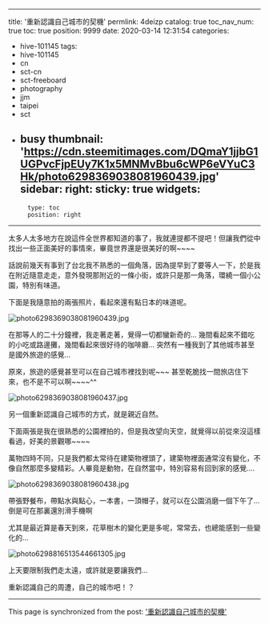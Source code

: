 
---
title: '重新認識自己城市的契機'
permlink: 4deizp
catalog: true
toc_nav_num: true
toc: true
position: 9999
date: 2020-03-14 12:31:54
categories:
- hive-101145
tags:
- hive-101145
- cn
- sct-cn
- sct-freeboard
- photography
- jjm
- taipei
- sct
- busy
thumbnail: 'https://cdn.steemitimages.com/DQmaY1jjbG1UGPvcFjpEUy7K1x5MNMvBbu6cWP6eVYuC3Hk/photo6298369038081960439.jpg'
sidebar:
    right:
        sticky: true
widgets:
    -
        type: toc
        position: right
---


太多人太多地方在說這件全世界都知道的事了，我就連提都不提吧！但讓我們從中找出一些正面美好的事情來，畢竟世界還是很美好的啊~~~~

話說前幾天有事到了台北我不熟悉的一個角落，因為提早到了要等人一下，於是我在附近隨意走走，意外發現那附近的一條小街，或許只是那一角落，環繞一個小公園，特別有味道。

下面是我隨意拍的兩張照片，看起來還有點日本的味道呢。

![photo6298369038081960439.jpg](https://cdn.steemitimages.com/DQmaY1jjbG1UGPvcFjpEUy7K1x5MNMvBbu6cWP6eVYuC3Hk/photo6298369038081960439.jpg)

在那等人的二十分鐘裡，我走著走著，覺得一切都蠻新奇的... 幾間看起來不錯吃的小吃或路邊攤，幾間看起來很好待的咖啡廳... 突然有一種我到了其他城市甚至是國外旅遊的感覺... 

原來，旅遊的感覺甚至可以在自己城市裡找到呢~~~ 甚至乾脆找一間旅店住下來，也不是不可以啊~~~~^^

![photo6298369038081960437.jpg](https://cdn.steemitimages.com/DQmcn3iRwMouKn5k5fe26kahnawNNsoUEggBEUotJQXb87m/photo6298369038081960437.jpg)

另一個重新認識自己城市的方式，就是親近自然。

下面兩張是我在很熟悉的公園裡拍的，但是我改望向天空，就覺得以前從來沒這樣看過，好美的景觀哪~~~~

萬物四時不同，只是我們都太常待在建築物裡頭了，建築物裡面通常沒有變化，不像自然那麼多變精彩。人畢竟是動物，在自然當中，特別容易有回到家的感覺....

![photo6298369038081960438.jpg](https://cdn.steemitimages.com/DQmSnopZuBDCB6DBhZJohSEE1edfQGqq9Vk1RkZexMZ9GXy/photo6298369038081960438.jpg)

帶張野餐布，帶點水與點心，一本書，一頂帽子，就可以在公園消磨一個下午了... 倒是可在那裏還別滑手機啊

尤其是最近算是春天到來，花草樹木的變化更是多呢，常常去，也總能感到一些變化的...

![photo6298816513544661305.jpg](https://cdn.steemitimages.com/DQmQAH9D4e7WBSnBGQNzWM6M3RaUXJfTFhiXqrg7XCpQ3iy/photo6298816513544661305.jpg)

上天要限制我們走太遠，或許就是要讓我們...

重新認識自己的周遭，自己的城市吧！？

- - -

This page is synchronized from the post: ['重新認識自己城市的契機'](https://steemit.com/@deanliu/4deizp)
